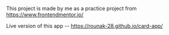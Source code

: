   This project is made by me as a practice project from https://www.frontendmentor.io/
  
  
  Live version of this app -- https://rounak-28.github.io/card-app/
